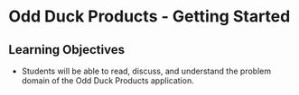 # Odd Duck Products - Getting Started

## Learning Objectives

- Students will be able to read, discuss, and understand the problem domain of the Odd Duck Products application.
